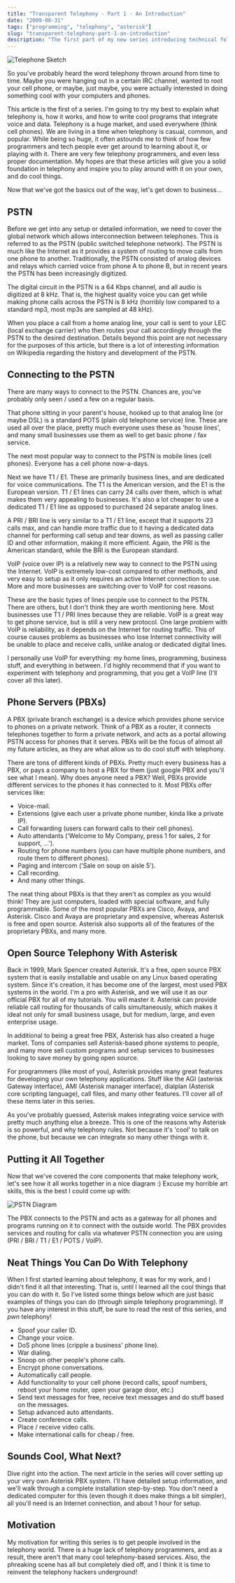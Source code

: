 ```yaml
---
title: "Transparent Telephony - Part 1 - An Introduction"
date: "2009-08-31"
tags: ["programming", "telephony", "asterisk"]
slug: "transparent-telephony-part-1-an-introduction"
description: "The first part of my new series introducing technical folk to Asterisk and telephony."
---
```



![Telephone Sketch][]


So you've probably heard the word telephony thrown around from time to time.
Maybe you were hanging out in a certain IRC channel, wanted to root your cell
phone, or maybe, just maybe, you were actually interested in doing something
cool with your computers and phones.

This article is the first of a series.  I'm going to try my best to explain what
telephony is, how it works, and how to write cool programs that integrate voice
and data.  Telephony is a huge market, and used everywhere (think cell phones).
We are living in a time when telephony is casual, common, and popular.  While
being so huge, it often astounds me to think of how few programmers and tech
people ever get around to learning about it, or playing with it.  There are
very few telephony programmers, and even less proper documentation.  My hopes
are that these articles will give you a solid foundation in telephony and
inspire you to play around with it on your own, and do cool things.

Now that we've got the basics out of the way, let's get down to business...


## PSTN

Before we get into any setup or detailed information, we need to cover the
global network which allows interconnection between telephones.  This is
referred to as the PSTN (public switched telephone network).  The PSTN is much
like the Internet as it provides a system of routing to move calls from one
phone to another.  Traditionally, the PSTN consisted of analog devices and
relays which carried voice from phone A to phone B, but in recent years the
PSTN has been increasingly digitized.

The digital circuit in the PSTN is a 64 Kbps channel, and all audio is
digitized at 8 kHz.  That is, the highest quality voice you can get while
making phone calls across the PSTN is 8 kHz (horribly low compared to a
standard mp3, most mp3s are sampled at 48 kHz).

When you place a call from a home analog line, your call is sent to your LEC
(local exchange carrier) who then routes your call accordingly through the PSTN
to the desired destination.  Details beyond this point are not necessary for
the purposes of this article, but there is a lot of interesting information on
Wikipedia regarding the history and development of the PSTN.


## Connecting to the PSTN

There are many ways to connect to the PSTN.  Chances are, you've probably only
seen / used a few on a regular basis.

That phone sitting in your parent's house, hooked up to that analog line (or
maybe DSL) is a standard POTS (plain old telephone service) line.  These are
used all over the place, pretty much everyone uses these as 'house lines', and
many small businesses use them as well to get basic phone / fax service.

The next most popular way to connect to the PSTN is mobile lines (cell phones).
Everyone has a cell phone now-a-days.

Next we have T1 / E1.  These are primarily business lines, and are dedicated
for voice communications.  The T1 is the American version, and the E1 is the
European version.  T1 / E1 lines can carry 24 calls over them, which is what
makes them very appealing to businesses.  It's also a lot cheaper to use a
dedicated T1 / E1 line as opposed to purchased 24 separate analog lines.

A PRI / BRI line is very similar to a T1 / E1 line, except that it supports 23
calls max, and can handle more traffic due to it having a dedicated data
channel for performing call setup and tear downs, as well as passing caller ID
and other information, making it more efficient.  Again, the PRI is the
American standard, while the BRI is the European standard.

VoIP (voice over IP) is a relatively new way to connect to the PSTN using the
Internet.  VoIP is extremely low-cost compared to other methods, and very easy
to setup as it only requires an active Internet connection to use.  More and
more businesses are switching over to VoIP for cost reasons.

These are the basic types of lines people use to connect to the PSTN.  There
are others, but I don't think they are worth mentioning here.  Most businesses
use T1 / PRI lines because they are reliable.  VoIP is a great way to get phone
service, but is still a very new protocol.  One large problem with VoIP is
reliability, as it depends on the Internet for routing traffic.  This of course
causes problems as businesses who lose Internet connectivity will be unable to
place and receive calls, unlike analog or dedicated digital lines.

I personally use VoIP for everything: my home lines, programming, business
stuff, and everything in between.  I'd highly recommend that if you want to
experiment with telephony and programming, that you get a VoIP line (I'll cover
all this later).


## Phone Servers (PBXs)

A PBX (private branch exchange) is a device which provides phone service to
phones on a private network.  Think of a PBX as a router, it connects
telephones together to form a private network, and acts as a portal allowing
PSTN access for phones that it serves.  PBXs will be the focus of almost all my
future articles, as they are what allow us to do cool stuff with telephony.

There are tons of different kinds of PBXs.  Pretty much every business has a
PBX, or pays a company to host a PBX for them (just google PBX and you'll see
what I mean).  Why does anyone need a PBX?  Well, PBXs provide different
services to the phones it has connected to it.  Most PBXs offer services like:

-   Voice-mail.
-   Extensions (give each user a private phone number, kinda like a private
    IP).
-   Call forwarding (users can forward calls to their cell phones).
-   Auto attendants ('Welcome to My Company, press 1 for sales, 2 for support,
    ...').
-   Routing for phone numbers (you can have multiple phone numbers, and route
    them to different phones).
-   Paging and intercom ('Sale on soup on aisle 5').
-   Call recording.
-   And many other things.

The neat thing about PBXs is that they aren't as complex as you would think!
They are just computers, loaded with special software, and fully programmable.
Some of the most popular PBXs are Cisco, Avaya, and Asterisk. Cisco and Avaya
are proprietary and expensive, whereas Asterisk is free and open source.
Asterisk also supports all of the features of the proprietary PBXs, and many
more.


## Open Source Telephony With Asterisk

Back in 1999, Mark Spencer created Asterisk.  It's a free, open source PBX
system that is easily installable and usable on any Linux based operating
system.  Since it's creation, it has become one of the largest, most used PBX
systems in the world.  I'm a pro with Asterisk, and we will use it as our
official PBX for all of my tutorials.  You will master it.  Asterisk can
provide reliable call routing for thousands of calls simultaneously, which
makes it ideal not only for small business usage, but for medium, large, and
even enterprise usage.

In additional to being a great free PBX, Asterisk has also created a huge
market.  Tons of companies sell Asterisk-based phone systems to people, and
many more sell custom programs and setup services to businesses looking to save
money by going open source.

For programmers (like most of you), Asterisk provides many great features for
developing your own telephony applications.  Stuff like the AGI (asterisk
Gateway interface), AMI (Asterisk manager interface), dialplan (Asterisk core
scripting language), call files, and many other features.  I'll cover all of
these items later in this series.

As you've probably guessed, Asterisk makes integrating voice service with
pretty much anything else a breeze.  This is one of the reasons why Asterisk is
so powerful, and why telephony rules.  Not because it's 'cool' to talk on the
phone, but because we can integrate so many other things with it.


## Putting it All Together

Now that we've covered the core components that make telephony work, let's see
how it all works together in a nice diagram :) Excuse my horrible art skills,
this is the best I could come up with:

![PSTN Diagram][]

The PBX connects to the PSTN and acts as a gateway for all phones and programs
running on it to connect with the outside world.  The PBX provides services and
routing for calls via whatever PSTN connection you are using (PRI / BRI / T1 /
E1 / POTS / VoIP).


## Neat Things You Can Do With Telephony

When I first started learning about telephony, it was for my work, and I didn't
find it all that interesting.  That is, until I learned all the cool things
that you can do with it.  So I've listed some things below which are just basic
examples of things you can do (through simple telephony programming).  If you
have any interest in this stuff, be sure to read the rest of this series, and
*pwn* telephony!

-   Spoof your caller ID.
-   Change your voice.
-   DoS phone lines (cripple a business' phone line).
-   War dialing.
-   Snoop on other people's phone calls.
-   Encrypt phone conversations.
-   Automatically call people.
-   Add functionality to your cell phone (record calls, spoof numbers, reboot
    your home router, open your garage door, etc.)
-   Send text messages for free, receive text messages and do stuff based on
    the messages.
-   Setup advanced auto attendants.
-   Create conference calls.
-   Place / receive video calls.
-   Make international calls for cheap / free.


## Sounds Cool, What Next?

Dive right into the action.  The next article in the series will cover setting
up your very own Asterisk PBX system.  I'll have detailed setup information,
and we'll walk through a complete installation step-by-step.  You don't need a
dedicated computer for this (even though it does make things a bit simpler),
all you'll need is an Internet connection, and about 1 hour for setup.


## Motivation

My motivation for writing this series is to get people involved in the
telephony world.  There is a huge lack of telephony programmers, and as a
result, there aren't that many cool telephony-based services.  Also, the
phreaking scene has all but completely died off, and I think it is time to
reinvent the telephony hackers underground!


  [Telephone Sketch]: {filename}/images/2009/telephone-sketch.png "Telephone Sketch"
  [PSTN Diagram]: {filename}/images/2009/pstn-diagram.png "PSTN Diagram"

